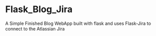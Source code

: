 # Flask_Blog_Jira
A Simple Finished Blog WebApp built with flask and uses Flask-Jira to connect to the Atlassian Jira
